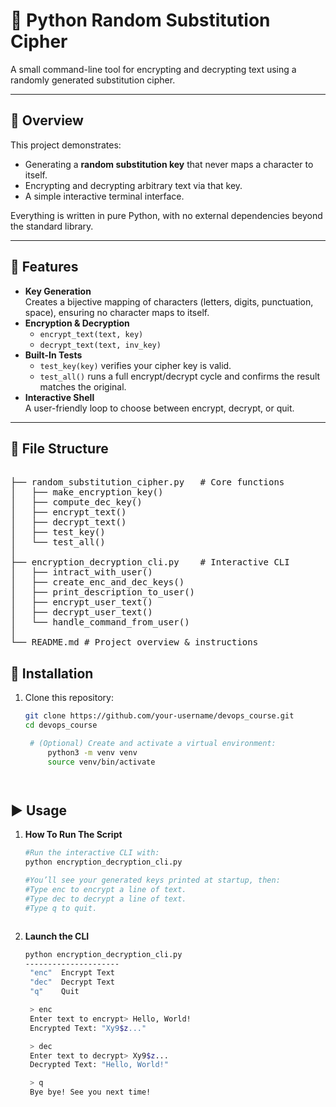 # 🔐 Python Random Substitution Cipher

A small command-line tool for encrypting and decrypting text using a randomly generated substitution cipher.

---

## 📖 Overview

This project demonstrates:

- Generating a **random substitution key** that never maps a character to itself.  
- Encrypting and decrypting arbitrary text via that key.  
- A simple interactive terminal interface.

Everything is written in pure Python, with no external dependencies beyond the standard library.

---

## 🚀 Features

- **Key Generation**  
  Creates a bijective mapping of characters (letters, digits, punctuation, space), ensuring no character maps to itself.
- **Encryption & Decryption**  
  - `encrypt_text(text, key)`  
  - `decrypt_text(text, inv_key)`
- **Built-In Tests**  
  - `test_key(key)` verifies your cipher key is valid.  
  - `test_all()` runs a full encrypt/decrypt cycle and confirms the result matches the original.
- **Interactive Shell**  
  A user-friendly loop to choose between encrypt, decrypt, or quit.

---

## 📂 File Structure

<pre> 
├── random_substitution_cipher.py   # Core functions
│   ├── make_encryption_key()
│   ├── compute_dec_key()
│   ├── encrypt_text()
│   ├── decrypt_text()
│   ├── test_key()
│   └── test_all()
│
├── encryption_decryption_cli.py    # Interactive CLI
│   ├── intract_with_user()
│   ├── create_enc_and_dec_keys()
│   ├── print_description_to_user()
│   ├── encrypt_user_text()
│   ├── decrypt_user_text()
│   └── handle_command_from_user()
│
└── README.md # Project overview & instructions </pre>

## 🔧 Installation

1. Clone this repository:  
   ```bash
   git clone https://github.com/your-username/devops_course.git
   cd devops_course

    # (Optional) Create and activate a virtual environment:
        python3 -m venv venv
        source venv/bin/activate




## ▶️ Usage
1. **How To Run The Script**
    ```bash
    #Run the interactive CLI with:
    python encryption_decryption_cli.py

    #You’ll see your generated keys printed at startup, then:
    #Type enc to encrypt a line of text.
    #Type dec to decrypt a line of text.
    #Type q to quit.



2. **Launch the CLI**  
   ```bash
   python encryption_decryption_cli.py
   ---------------------
    "enc"  Encrypt Text
    "dec"  Decrypt Text
    "q"    Quit

    > enc
    Enter text to encrypt> Hello, World!
    Encrypted Text: "Xy9$z..."

    > dec
    Enter text to decrypt> Xy9$z...
    Decrypted Text: "Hello, World!"

    > q
    Bye bye! See you next time!
